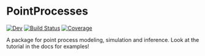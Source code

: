 # PointProcesses

[![Dev](https://img.shields.io/badge/docs-dev-blue.svg)](https://gdalle.github.io/PointProcesses.jl/dev)
[![Build Status](https://github.com/gdalle/PointProcesses.jl/workflows/CI/badge.svg)](https://github.com/gdalle/PointProcesses.jl/actions)
[![Coverage](https://codecov.io/gh/gdalle/PointProcesses.jl/branch/master/graph/badge.svg)](https://codecov.io/gh/gdalle/PointProcesses.jl)

A package for point process modeling, simulation and inference. Look at the tutorial in the docs for examples!